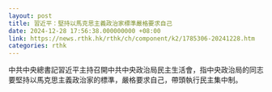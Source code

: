 ```yaml
---
layout: post
title: 習近平：堅持以馬克思主義政治家標準嚴格要求自己
date: 2024-12-28 17:56:38.000000000 +08:00
link: https://news.rthk.hk/rthk/ch/component/k2/1785306-20241228.htm
categories: rthk
---
```


中共中央總書記習近平主持召開中共中央政治局民主生活會，指中央政治局的同志要堅持以馬克思主義政治家的標準，嚴格要求自己，帶頭執行民主集中制。
